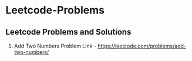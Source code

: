 # Leetcode-Problems
## Leetcode Problems and Solutions
1. Add Two Numbers
Problem Link - https://leetcode.com/problems/add-two-numbers/
